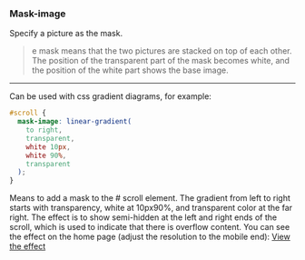### Mask-image
Specify a picture as the mask.
> e mask means that the two pictures are stacked on top of each other. The position of the transparent part of the mask becomes white, and the position of the white part shows the base image.
---
Can be used with css gradient diagrams, for example:
```css
#scroll {
  mask-image: linear-gradient(
    to right,
    transparent,
    white 10px,
    white 90%,
    transparent
  );
}
```
Means to add a mask to the # scroll element. The gradient from left to right starts with transparency, white at 10px90%, and transparent color at the far right.
The effect is to show semi-hidden at the left and right ends of the scroll, which is used to indicate that there is overflow content.
You can see the effect on the home page (adjust the resolution to the mobile end):
[View the effect](#/)